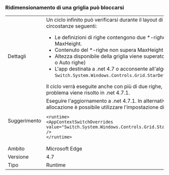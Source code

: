 ### <a name="resizing-a-grid-can-hang"></a>Ridimensionamento di una griglia può bloccarsi

|   |   |
|---|---|
|Dettagli|Un ciclo infinito può verificarsi durante il layout di un <code>T:System.Windows.Controls.Grid</code> nelle circostanze seguenti:<ul><li>Le definizioni di righe contengono due *-righe, entrambi dichiarando un MinHeight e un MaxHeight.</li><li>Contenuto del *-righe non supera MaxHeight corrispondente</li><li>Altezza disponibile della griglia viene superato il primo MinHeight (più qualsiasi altro fissa o Auto righe)</li><li>L'app destinata a .net 4.7 o acconsente all'algoritmo di 4,7 allocazione impostando <code>Switch.System.Windows.Controls.Grid.StarDefinitionsCanExceedAvailableSpace=false</code></li></ul>Il ciclo verrà eseguite anche con più di due righe, o nel caso analogo per le colonne. Il problema viene risolto in .net 4.7.1.|
|Suggerimento|Eseguire l'aggiornamento a .net 4.7.1.  In alternativa, se non è necessario l'algoritmo di 4,7 allocazione è possibile utilizzare l'impostazione di configurazione seguente:<pre><code class="language-xml">&lt;runtime&gt;&#13;&#10;&lt;AppContextSwitchOverrides value=&quot;Switch.System.Windows.Controls.Grid.StarDefinitionsCanExceedAvailableSpace=true&quot; /&gt;&#13;&#10;&lt;/runtime&gt;&#13;&#10;</code></pre>|
|Ambito|Microsoft Edge|
|Versione|4.7|
|Tipo|Runtime|

